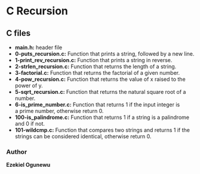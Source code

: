 # C Recursion 
## C files

- **main.h:** header file
- **0-puts_recursion.c:** Function that prints a string, followed by a new line.
- **1-print_rev_recursion.c:** Function that prints a string in reverse.
- **2-strlen_recursion.c:** Function that returns the length of a string.
- **3-factorial.c:** Function that returns the factorial of a given number.
- **4-pow_recursion.c:** Function that returns the value of x raised to the power of y.
- **5-sqrt_recursion.c:** Function that returns the natural square root of a number.
- **6-is_prime_number.c:** Function that returns 1 if the input integer is a prime number, otherwise return 0.
- **100-is_palindrome.c:** Function that returns 1 if a string is a palindrome and 0 if not.
- **101-wildcmp.c:** Function that compares two strings and returns 1 if the strings can be considered identical, otherwise return 0.

### Author
**Ezekiel Ogunewu**
